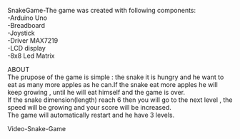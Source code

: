 SnakeGame-The game was created with following components:                                                                                  
-Arduino Uno                                                                                                                               
-Breadboard                                                                                                                               
-Joystick                                                                                                                                 
-Driver MAX7219                                                                                                                          
-LCD display                                                                                                                               
-8x8 Led Matrix                                                                                                                           
 
ABOUT                                                                                                                                      
The prupose of the game is simple : the snake it is hungry and he want to eat as many more apples as he can.If the snake eat more apples he will keep growing , until he will eat himself and the game is over.                                                                       
If the snake dimension(length) reach 6 then you will go to the next level , the speed will be growing and your score will be increased.    
The game will automatically restart and he have 3 levels.

Video-Snake-Game
